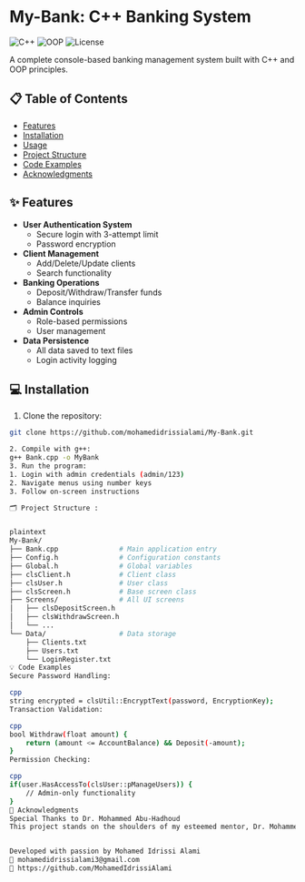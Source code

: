 # My-Bank: C++ Banking System

![C++](https://img.shields.io/badge/C++-17-blue.svg)
![OOP](https://img.shields.io/badge/Object_Oriented-Yes-green.svg)
![License](https://img.shields.io/badge/License-MIT-yellow.svg)

A complete console-based banking management system built with C++ and OOP principles.

## 📋 Table of Contents
- [Features](#-features)
- [Installation](#-installation)
- [Usage](#-usage)
- [Project Structure](#-project-structure)
- [Code Examples](#-code-examples)
- [Acknowledgments](#-acknowledgments)

## ✨ Features
- **User Authentication System**
  - Secure login with 3-attempt limit
  - Password encryption
- **Client Management**
  - Add/Delete/Update clients
  - Search functionality
- **Banking Operations**
  - Deposit/Withdraw/Transfer funds
  - Balance inquiries
- **Admin Controls**
  - Role-based permissions
  - User management
- **Data Persistence**
  - All data saved to text files
  - Login activity logging

## 💻 Installation
1. Clone the repository:
```bash
git clone https://github.com/mohamedidrissialami/My-Bank.git  

2. Compile with g++:  
g++ Bank.cpp -o MyBank  
3. Run the program:  
1. Login with admin credentials (admin/123)
2. Navigate menus using number keys
3. Follow on-screen instructions  

🗂 Project Structure :  


plaintext
My-Bank/
├── Bank.cpp               # Main application entry
├── Config.h               # Configuration constants
├── Global.h               # Global variables
├── clsClient.h            # Client class
├── clsUser.h              # User class
├── clsScreen.h            # Base screen class
├── Screens/               # All UI screens
│   ├── clsDepositScreen.h
│   ├── clsWithdrawScreen.h
│   └── ... 
└── Data/                  # Data storage
    ├── Clients.txt
    ├── Users.txt
    └── LoginRegister.txt
💡 Code Examples
Secure Password Handling:

cpp
string encrypted = clsUtil::EncryptText(password, EncryptionKey);
Transaction Validation:

cpp
bool Withdraw(float amount) {
    return (amount <= AccountBalance) && Deposit(-amount);
}
Permission Checking:

cpp
if(user.HasAccessTo(clsUser::pManageUsers)) {
    // Admin-only functionality
}
🙏 Acknowledgments
Special Thanks to Dr. Mohammed Abu-Hadhoud
This project stands on the shoulders of my esteemed mentor, Dr. Mohammed Abu-Hadhoud, whose guidance in software design principles and object-oriented programming has been invaluable to my development as a programmer. 


Developed with passion by Mohamed Idrissi Alami
📧 mohamedidrissialami3@gmail.com
🔗 https://github.com/MohamedIdrissiAlami